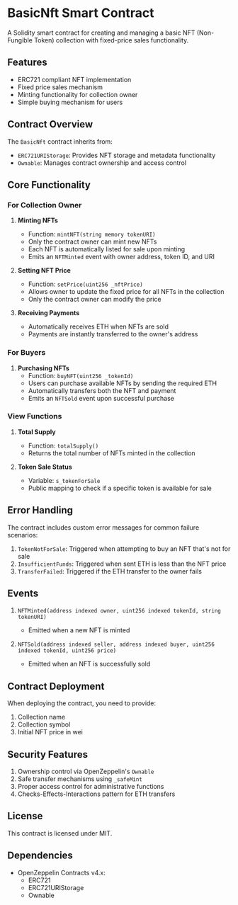 # BasicNft Smart Contract

A Solidity smart contract for creating and managing a basic NFT (Non-Fungible Token) collection with fixed-price sales functionality.

## Features

- ERC721 compliant NFT implementation
- Fixed price sales mechanism
- Minting functionality for collection owner
- Simple buying mechanism for users

## Contract Overview

The `BasicNft` contract inherits from:
- `ERC721URIStorage`: Provides NFT storage and metadata functionality
- `Ownable`: Manages contract ownership and access control

## Core Functionality

### For Collection Owner

1. **Minting NFTs**
   - Function: `mintNFT(string memory tokenURI)`
   - Only the contract owner can mint new NFTs
   - Each NFT is automatically listed for sale upon minting
   - Emits an `NFTMinted` event with owner address, token ID, and URI

2. **Setting NFT Price**
   - Function: `setPrice(uint256 _nftPrice)`
   - Allows owner to update the fixed price for all NFTs in the collection
   - Only the contract owner can modify the price

3. **Receiving Payments**
   - Automatically receives ETH when NFTs are sold
   - Payments are instantly transferred to the owner's address

### For Buyers

1. **Purchasing NFTs**
   - Function: `buyNFT(uint256 _tokenId)`
   - Users can purchase available NFTs by sending the required ETH
   - Automatically transfers both the NFT and payment
   - Emits an `NFTSold` event upon successful purchase

### View Functions

1. **Total Supply**
   - Function: `totalSupply()`
   - Returns the total number of NFTs minted in the collection

2. **Token Sale Status**
   - Variable: `s_tokenForSale`
   - Public mapping to check if a specific token is available for sale

## Error Handling

The contract includes custom error messages for common failure scenarios:

1. `TokenNotForSale`: Triggered when attempting to buy an NFT that's not for sale
2. `InsufficientFunds`: Triggered when sent ETH is less than the NFT price
3. `TransferFailed`: Triggered if the ETH transfer to the owner fails

## Events

1. `NFTMinted(address indexed owner, uint256 indexed tokenId, string tokenURI)`
   - Emitted when a new NFT is minted

2. `NFTSold(address indexed seller, address indexed buyer, uint256 indexed tokenId, uint256 price)`
   - Emitted when an NFT is successfully sold

## Contract Deployment

When deploying the contract, you need to provide:
1. Collection name
2. Collection symbol
3. Initial NFT price in wei

## Security Features

1. Ownership control via OpenZeppelin's `Ownable`
2. Safe transfer mechanisms using `_safeMint`
3. Proper access control for administrative functions
4. Checks-Effects-Interactions pattern for ETH transfers

## License

This contract is licensed under MIT.

## Dependencies

- OpenZeppelin Contracts v4.x:
  - ERC721
  - ERC721URIStorage
  - Ownable